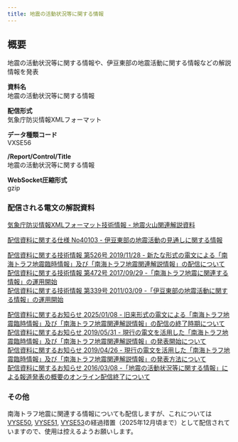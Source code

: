 ```yaml
---
title: 地震の活動状況等に関する情報
---
```


## 概要
地震の活動状況等に関する情報や、伊豆東部の地震活動に関する情報などの解説情報を発表

**資料名** <br/>
 地震の活動状況等に関する情報
 
**配信形式** <br/>
 気象庁防災情報XMLフォーマット

**データ種類コード** <br/>
 VXSE56
 
**/Report/Control/Title** <br/>
 地震の活動状況等に関する情報

**WebSocket圧縮形式** <br/>
 gzip

### 配信される電文の解説資料
[気象庁防災情報XMLフォーマット技術情報 - 地震火山関連解説資料](https://dmdata.jp/docs/jma/manual/0101-0185.pdf#page=140)
 
 
[配信資料に関する仕様 No40103 - 伊豆東部の地震活動の見通しに関する情報](https://www.data.jma.go.jp/suishin/shiyou/pdf/no40103)
 
 
[配信資料に関する技術情報 第526号 2019/11/28 - 新たな形式の電文による「南海トラフ地震臨時情報」及び「南海トラフ地震関連解説情報」の配信について](https://dmdata.jp/docs/jma/technical/526.pdf) <br/>
[配信資料に関する技術情報 第472号 2017/09/29 -「南海トラフ地震に関連する情報」の運用開始](https://dmdata.jp/docs/jma/technical/472.pdf) <br/>
[配信資料に関する技術情報 第339号 2011/03/09 -「伊豆東部の地震活動に関する情報」の運用開始	](https://dmdata.jp/docs/jma/technical/339.pdf)


[配信資料に関するお知らせ 2025/01/08 - 旧来形式の電文による「南海トラフ地震臨時情報」及び「南海トラフ地震関連解説情報」の配信の終了時期について](https://dmdata.jp/docs/jma/notice/20250108a.pdf) <br/>
[配信資料に関するお知らせ 2019/05/31 - 現行の電文を活用した「南海トラフ地震臨時情報」及び「南海トラフ地震関連解説情報」の発表開始について](https://dmdata.jp/docs/jma/notice/20190531b.pdf) <br/>
[配信資料に関するお知らせ 2019/04/26 - 現行の電文を活用した「南海トラフ地震臨時情報」及び「南海トラフ地震関連解説情報」の発表方法について](https://dmdata.jp/docs/jma/notice/20190426c.pdf) <br/>
[配信資料に関するお知らせ 2016/03/08 -「地震の活動状況等に関する情報」による報道発表の概要のオンライン配信終了について](https://dmdata.jp/docs/jma/notice/20160308a.pdf)

### その他
南海トラフ地震に関連する情報についても配信しますが、これについては[VYSE50](et01410), [VYSE51](et01420), [VYSE53](et01421)の経過措置（2025年12月頃まで）として配信されていますので、使用は控えるようお願いします。
